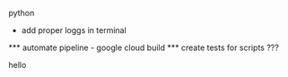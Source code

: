 python
- add proper loggs in terminal


*** automate pipeline - google cloud build
*** create tests for scripts ???


hello
